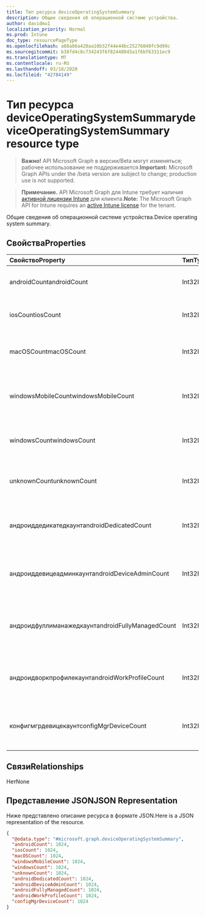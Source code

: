 ```yaml
---
title: Тип ресурса deviceOperatingSystemSummary
description: Общие сведения об операционной системе устройства.
author: davidmu1
localization_priority: Normal
ms.prod: Intune
doc_type: resourcePageType
ms.openlocfilehash: a88a86a420aa10b32f44e44bc25276040fc9d99c
ms.sourcegitcommit: b38fd4c8c734243f6f82448045a1f6bf63311ec9
ms.translationtype: MT
ms.contentlocale: ru-RU
ms.lasthandoff: 03/18/2020
ms.locfileid: "42784149"
---
```

# <a name="deviceoperatingsystemsummary-resource-type"></a><span data-ttu-id="34405-103">Тип ресурса deviceOperatingSystemSummary</span><span class="sxs-lookup"><span data-stu-id="34405-103">deviceOperatingSystemSummary resource type</span></span>

> <span data-ttu-id="34405-104">**Важно!** API Microsoft Graph в версии/Beta могут изменяться; рабочее использование не поддерживается.</span><span class="sxs-lookup"><span data-stu-id="34405-104">**Important:** Microsoft Graph APIs under the /beta version are subject to change; production use is not supported.</span></span>

> <span data-ttu-id="34405-105">**Примечание.** API Microsoft Graph для Intune требует наличия [активной лицензии Intune](https://go.microsoft.com/fwlink/?linkid=839381) для клиента.</span><span class="sxs-lookup"><span data-stu-id="34405-105">**Note:** The Microsoft Graph API for Intune requires an [active Intune license](https://go.microsoft.com/fwlink/?linkid=839381) for the tenant.</span></span>

<span data-ttu-id="34405-106">Общие сведения об операционной системе устройства.</span><span class="sxs-lookup"><span data-stu-id="34405-106">Device operating system summary.</span></span>

## <a name="properties"></a><span data-ttu-id="34405-107">Свойства</span><span class="sxs-lookup"><span data-stu-id="34405-107">Properties</span></span>
|<span data-ttu-id="34405-108">Свойство</span><span class="sxs-lookup"><span data-stu-id="34405-108">Property</span></span>|<span data-ttu-id="34405-109">Тип</span><span class="sxs-lookup"><span data-stu-id="34405-109">Type</span></span>|<span data-ttu-id="34405-110">Описание</span><span class="sxs-lookup"><span data-stu-id="34405-110">Description</span></span>|
|:---|:---|:---|
|<span data-ttu-id="34405-111">androidCount</span><span class="sxs-lookup"><span data-stu-id="34405-111">androidCount</span></span>|<span data-ttu-id="34405-112">Int32</span><span class="sxs-lookup"><span data-stu-id="34405-112">Int32</span></span>|<span data-ttu-id="34405-113">Количество устройств с Android.</span><span class="sxs-lookup"><span data-stu-id="34405-113">Number of android device count.</span></span>|
|<span data-ttu-id="34405-114">iosCount</span><span class="sxs-lookup"><span data-stu-id="34405-114">iosCount</span></span>|<span data-ttu-id="34405-115">Int32</span><span class="sxs-lookup"><span data-stu-id="34405-115">Int32</span></span>|<span data-ttu-id="34405-116">Количество устройств с iOS.</span><span class="sxs-lookup"><span data-stu-id="34405-116">Number of iOS device count.</span></span>|
|<span data-ttu-id="34405-117">macOSCount</span><span class="sxs-lookup"><span data-stu-id="34405-117">macOSCount</span></span>|<span data-ttu-id="34405-118">Int32</span><span class="sxs-lookup"><span data-stu-id="34405-118">Int32</span></span>|<span data-ttu-id="34405-119">Количество устройств с Mac OS X.</span><span class="sxs-lookup"><span data-stu-id="34405-119">Number of Mac OS X device count.</span></span>|
|<span data-ttu-id="34405-120">windowsMobileCount</span><span class="sxs-lookup"><span data-stu-id="34405-120">windowsMobileCount</span></span>|<span data-ttu-id="34405-121">Int32</span><span class="sxs-lookup"><span data-stu-id="34405-121">Int32</span></span>|<span data-ttu-id="34405-122">Количество мобильных устройств с Windows.</span><span class="sxs-lookup"><span data-stu-id="34405-122">Number of Windows mobile device count.</span></span>|
|<span data-ttu-id="34405-123">windowsCount</span><span class="sxs-lookup"><span data-stu-id="34405-123">windowsCount</span></span>|<span data-ttu-id="34405-124">Int32</span><span class="sxs-lookup"><span data-stu-id="34405-124">Int32</span></span>|<span data-ttu-id="34405-125">Количество устройств с Windows.</span><span class="sxs-lookup"><span data-stu-id="34405-125">Number of Windows device count.</span></span>|
|<span data-ttu-id="34405-126">unknownCount</span><span class="sxs-lookup"><span data-stu-id="34405-126">unknownCount</span></span>|<span data-ttu-id="34405-127">Int32</span><span class="sxs-lookup"><span data-stu-id="34405-127">Int32</span></span>|<span data-ttu-id="34405-128">Количество неизвестных устройств.</span><span class="sxs-lookup"><span data-stu-id="34405-128">Number of unknown device count.</span></span>|
|<span data-ttu-id="34405-129">андроиддедикатедкаунт</span><span class="sxs-lookup"><span data-stu-id="34405-129">androidDedicatedCount</span></span>|<span data-ttu-id="34405-130">Int32</span><span class="sxs-lookup"><span data-stu-id="34405-130">Int32</span></span>|<span data-ttu-id="34405-131">Количество выделенных устройств с Android.</span><span class="sxs-lookup"><span data-stu-id="34405-131">Number of dedicated Android devices.</span></span>|
|<span data-ttu-id="34405-132">андроиддевицеадминкаунт</span><span class="sxs-lookup"><span data-stu-id="34405-132">androidDeviceAdminCount</span></span>|<span data-ttu-id="34405-133">Int32</span><span class="sxs-lookup"><span data-stu-id="34405-133">Int32</span></span>|<span data-ttu-id="34405-134">Число устройств с Android для администрирования устройств.</span><span class="sxs-lookup"><span data-stu-id="34405-134">Number of device admin Android devices.</span></span>|
|<span data-ttu-id="34405-135">андроидфуллиманажедкаунт</span><span class="sxs-lookup"><span data-stu-id="34405-135">androidFullyManagedCount</span></span>|<span data-ttu-id="34405-136">Int32</span><span class="sxs-lookup"><span data-stu-id="34405-136">Int32</span></span>|<span data-ttu-id="34405-137">Количество полностью управляемых устройств с Android.</span><span class="sxs-lookup"><span data-stu-id="34405-137">Number of fully managed Android devices.</span></span>|
|<span data-ttu-id="34405-138">андроидворкпрофилекаунт</span><span class="sxs-lookup"><span data-stu-id="34405-138">androidWorkProfileCount</span></span>|<span data-ttu-id="34405-139">Int32</span><span class="sxs-lookup"><span data-stu-id="34405-139">Int32</span></span>|<span data-ttu-id="34405-140">Количество устройств с Android в рабочем профиле.</span><span class="sxs-lookup"><span data-stu-id="34405-140">Number of work profile Android devices.</span></span>|
|<span data-ttu-id="34405-141">конфигмгрдевицекаунт</span><span class="sxs-lookup"><span data-stu-id="34405-141">configMgrDeviceCount</span></span>|<span data-ttu-id="34405-142">Int32</span><span class="sxs-lookup"><span data-stu-id="34405-142">Int32</span></span>|<span data-ttu-id="34405-143">Количество управляемых устройств ConfigMgr.</span><span class="sxs-lookup"><span data-stu-id="34405-143">Number of ConfigMgr managed devices.</span></span>|

## <a name="relationships"></a><span data-ttu-id="34405-144">Связи</span><span class="sxs-lookup"><span data-stu-id="34405-144">Relationships</span></span>
<span data-ttu-id="34405-145">Нет</span><span class="sxs-lookup"><span data-stu-id="34405-145">None</span></span>

## <a name="json-representation"></a><span data-ttu-id="34405-146">Представление JSON</span><span class="sxs-lookup"><span data-stu-id="34405-146">JSON Representation</span></span>
<span data-ttu-id="34405-147">Ниже представлено описание ресурса в формате JSON.</span><span class="sxs-lookup"><span data-stu-id="34405-147">Here is a JSON representation of the resource.</span></span>
<!-- {
  "blockType": "resource",
  "@odata.type": "microsoft.graph.deviceOperatingSystemSummary"
}
-->
``` json
{
  "@odata.type": "#microsoft.graph.deviceOperatingSystemSummary",
  "androidCount": 1024,
  "iosCount": 1024,
  "macOSCount": 1024,
  "windowsMobileCount": 1024,
  "windowsCount": 1024,
  "unknownCount": 1024,
  "androidDedicatedCount": 1024,
  "androidDeviceAdminCount": 1024,
  "androidFullyManagedCount": 1024,
  "androidWorkProfileCount": 1024,
  "configMgrDeviceCount": 1024
}
```



